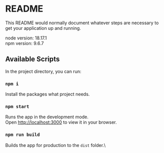# README

This README would normally document whatever steps are necessary to get your application up and running.

node version: 18.17.1\
npm version: 9.6.7

## Available Scripts

In the project directory, you can run:

### `npm i`

Install the packages what project needs.

### `npm start`

Runs the app in the development mode.\
Open [http://localhost:3000](http://localhost:3000) to view it in your browser.

### `npm run build`

Builds the app for production to the `dist` folder.\

